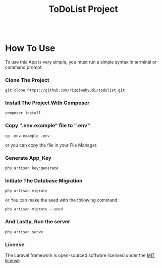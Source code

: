 <h1 align="center">ToDoList Project</h1>
<br><br>

# How To Use
To use this App is very simple, you must run a simple syntax in terminal or command prompt.

### Clone The Project
```
git clone https://github.com/rizqiwahyudi/todolist.git
```

### Install The Project With Composer
```
composer install
```

### Copy ".env.example" file to ".env"
```
cp .env.example .env
```
or you can copy the file in your File Manager.

### Generate App_Key
```
php artisan key:generate
```

### Initiate The Database Migration
```
php artisan migrate
```
or You can make the seed with the following command :
```
php artisan migrate --seed
```

### And Lastly, Run the server
```
php artisan serve
```

### License
The Laravel framework is open-sourced software licensed under the [MIT license](https://opensource.org/licenses/MIT).
